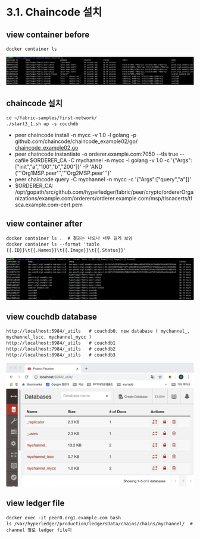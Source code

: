 # 3.1. Chaincode 설치
## view container before
```
docker container ls
```
![container ls](https://github.com/skblockedu/edu19/blob/master/images/Session3_1_2.png)


## chaincode 설치
```
cd ~/fabric-samples/first-network/
./start3_1.sh up -s couchdb
```
- peer chaincode install -n mycc -v 1.0 -l golang -p github.com/chaincode/chaincode_example02/go/  [chaincode_example02.go](https://github.com/skblockedu/edu19/blob/master/src/chaincode_example02.go)
- peer chaincode instantiate -o orderer.example.com:7050 --tls true --cafile $ORDERER_CA -C mychannel -n mycc -l golang -v 1.0 -c '{"Args":["init","a","100","b","200"]}' -P 'AND ('\''Org1MSP.peer'\'','\''Org2MSP.peer'\'')'
- peer chaincode query -C mychannel -n mycc -c '{"Args":["query","a"]}'
- $ORDERER_CA: /opt/gopath/src/github.com/hyperledger/fabric/peer/crypto/ordererOrganizations/example.com/orderers/orderer.example.com/msp/tlscacerts/tlsca.example.com-cert.pem

## view container after
```
docker container ls .  # 결과는 나오나 너무 길게 보임
docker container ls --format 'table {{.ID}}\t{{.Names}}\t{{.Image}}\t{{.Status}}'
```
![containe ls](https://github.com/skblockedu/edu19/blob/master/images/Session3_1_1.png)


## view couchdb database 
```
http://localhost:5984/_utils   # couchdb0, new database ( mychannel_, mychannel_lscc, mychannel_mycc )                            
http://localhost:6984/_utils   # couchdb1
http://localhost:7984/_utils   # couchdb2
http://localhost:8984/_utils   # couchdb3
```
![couchd1](https://github.com/skblockedu/edu19/blob/master/images/couch1.png)


## view ledger file
```
docker exec -it peer0.org1.example.com bash
ls /var/hyperledger/production/ledgersData/chains/chains/mychannel/  # channel 별로 ledger file이 
```
